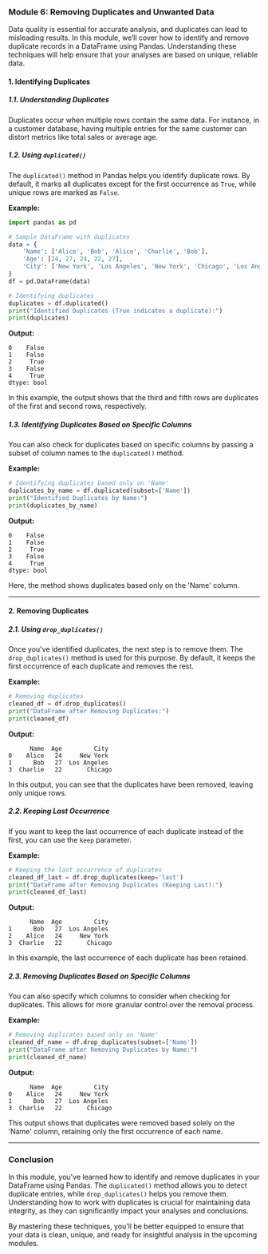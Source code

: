 ### Module 6: Removing Duplicates and Unwanted Data

Data quality is essential for accurate analysis, and duplicates can lead to misleading results. In this module, we’ll cover how to identify and remove duplicate records in a DataFrame using Pandas. Understanding these techniques will help ensure that your analyses are based on unique, reliable data.

#### 1. **Identifying Duplicates**

##### 1.1. **Understanding Duplicates**
Duplicates occur when multiple rows contain the same data. For instance, in a customer database, having multiple entries for the same customer can distort metrics like total sales or average age.

##### 1.2. **Using `duplicated()`**
The `duplicated()` method in Pandas helps you identify duplicate rows. By default, it marks all duplicates except for the first occurrence as `True`, while unique rows are marked as `False`.

**Example:**
```python
import pandas as pd

# Sample DataFrame with duplicates
data = {
    'Name': ['Alice', 'Bob', 'Alice', 'Charlie', 'Bob'],
    'Age': [24, 27, 24, 22, 27],
    'City': ['New York', 'Los Angeles', 'New York', 'Chicago', 'Los Angeles']
}
df = pd.DataFrame(data)

# Identifying duplicates
duplicates = df.duplicated()
print("Identified Duplicates (True indicates a duplicate):")
print(duplicates)
```

**Output:**
```
0    False
1    False
2     True
3    False
4     True
dtype: bool
```

In this example, the output shows that the third and fifth rows are duplicates of the first and second rows, respectively.

##### 1.3. **Identifying Duplicates Based on Specific Columns**
You can also check for duplicates based on specific columns by passing a subset of column names to the `duplicated()` method.

**Example:**
```python
# Identifying duplicates based only on 'Name'
duplicates_by_name = df.duplicated(subset=['Name'])
print("Identified Duplicates by Name:")
print(duplicates_by_name)
```

**Output:**
```
0    False
1    False
2     True
3    False
4     True
dtype: bool
```

Here, the method shows duplicates based only on the 'Name' column.

---

#### 2. **Removing Duplicates**

##### 2.1. **Using `drop_duplicates()`**
Once you've identified duplicates, the next step is to remove them. The `drop_duplicates()` method is used for this purpose. By default, it keeps the first occurrence of each duplicate and removes the rest.

**Example:**
```python
# Removing duplicates
cleaned_df = df.drop_duplicates()
print("DataFrame after Removing Duplicates:")
print(cleaned_df)
```

**Output:**
```
      Name  Age         City
0    Alice   24     New York
1      Bob   27  Los Angeles
3  Charlie   22       Chicago
```

In this output, you can see that the duplicates have been removed, leaving only unique rows.

##### 2.2. **Keeping Last Occurrence**
If you want to keep the last occurrence of each duplicate instead of the first, you can use the `keep` parameter.

**Example:**
```python
# Keeping the last occurrence of duplicates
cleaned_df_last = df.drop_duplicates(keep='last')
print("DataFrame after Removing Duplicates (Keeping Last):")
print(cleaned_df_last)
```

**Output:**
```
      Name  Age         City
1      Bob   27  Los Angeles
2    Alice   24     New York
3  Charlie   22       Chicago
```

In this example, the last occurrence of each duplicate has been retained.

##### 2.3. **Removing Duplicates Based on Specific Columns**
You can also specify which columns to consider when checking for duplicates. This allows for more granular control over the removal process.

**Example:**
```python
# Removing duplicates based only on 'Name'
cleaned_df_name = df.drop_duplicates(subset=['Name'])
print("DataFrame after Removing Duplicates by Name:")
print(cleaned_df_name)
```

**Output:**
```
      Name  Age         City
0    Alice   24     New York
1      Bob   27  Los Angeles
3  Charlie   22       Chicago
```

This output shows that duplicates were removed based solely on the 'Name' column, retaining only the first occurrence of each name.

---

### Conclusion

In this module, you've learned how to identify and remove duplicates in your DataFrame using Pandas. The `duplicated()` method allows you to detect duplicate entries, while `drop_duplicates()` helps you remove them. Understanding how to work with duplicates is crucial for maintaining data integrity, as they can significantly impact your analyses and conclusions.

By mastering these techniques, you’ll be better equipped to ensure that your data is clean, unique, and ready for insightful analysis in the upcoming modules.